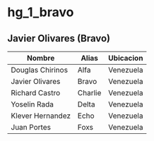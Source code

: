 # hg_1_bravo

## Javier Olivares (Bravo)

| Nombre  | Alias | Ubicacion |
| ------------- | ------------- | ------------- |
| Douglas Chirinos  | Alfa  | Venezuela |
| Javier Olivares | Bravo  | Venezuela |
| Richard Castro | Charlie  | Venezuela |
| Yoselin Rada | Delta | Venezuela |
| Klever Hernandez | Echo | Venezuela |
| Juan Portes | Foxs | Venezuela |